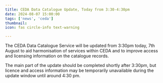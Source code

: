 ```yaml
---
title: CEDA Data Catalogue Update, Today from 3:30-4:30pm
date: 2024-08-07 15:00:00
tags: ['news', 'ceda']
thumbnail: 
icon: fas circle-info text-warning

---
```


The CEDA Data Catalogue Service will be updated from 3:30pm today, 7th August to aid harmonisation of services within CEDA and to improve access and licensing information on the catalogue records.

The main part of the update should be completed shortly after 3:30pm, but licence and access information may be temporarily unavailable during the update window until around 4:30 pm.
